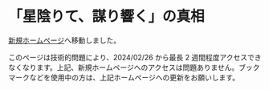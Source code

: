 # 「星陰りて、謀り響く」の真相

[新規ホームページ](https://hoshikagegmsupport.readthedocs.io/ja/latest/Truth/)へ移動しました。

このページは技術的問題により、2024/02/26 から最長 2 週間程度アクセスできなくなります。上記、新規ホームページへのアクセスは問題ありません。ブックマークなどを使用中の方は、上記ホームページへの更新をお願いします。
